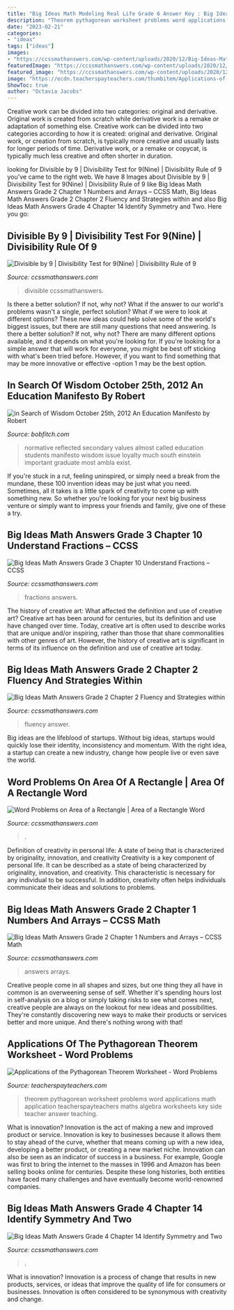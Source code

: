 ```yaml
---
title: "Big Ideas Math Modeling Real Life Grade 6 Answer Key : Big Ideas Math Answers Grade 3 Chapter 10 Understand Fractions – Ccss"
description: "Theorem pythagorean worksheet problems word applications math application teacherspayteachers maths algebra worksheets key side teacher answer teaching"
date: "2023-02-21"
categories:
- "ideas"
tags: ["ideas"]
images:
- "https://ccssmathanswers.com/wp-content/uploads/2020/12/Big-Ideas-Math-Answer-Key-Grade-3-Chapter-10-Understand-Fractions-157.png"
featuredImage: "https://ccssmathanswers.com/wp-content/uploads/2020/12/Big-Ideas-Math-Answer-Key-Grade-2-Chapter-2-Fluency-and-Strategies-within-20-186.png"
featured_image: "https://ccssmathanswers.com/wp-content/uploads/2020/12/Big-Ideas-Math-Answer-Key-Grade-3-Chapter-10-Understand-Fractions-157.png"
image: "https://ecdn.teacherspayteachers.com/thumbitem/Applications-of-the-Pythagorean-Theorem-Worksheet-Word-Problems-1345705054/original-53659-1.jpg"
ShowToc: true
author: "Octavia Jacobs"
---
```



Creative work can be divided into two categories: original and derivative. Original work is created from scratch while derivative work is a remake or adaptation of something else.
Creative work can be divided into two categories according to how it is created: original and derivative. Original work, or creation from scratch, is typically more creative and usually lasts for longer periods of time. Derivative work, or a remake or copycat, is typically much less creative and often shorter in duration.

	

		
looking for Divisible by 9 | Divisibility Test for 9(Nine) | Divisibility Rule of 9 you've came to the right web. We have 8 Images about Divisible by 9 | Divisibility Test for 9(Nine) | Divisibility Rule of 9 like Big Ideas Math Answers Grade 2 Chapter 1 Numbers and Arrays – CCSS Math, Big Ideas Math Answers Grade 2 Chapter 2 Fluency and Strategies within and also Big Ideas Math Answers Grade 4 Chapter 14 Identify Symmetry and Two. Here you go:
		
    
## Divisible By 9 | Divisibility Test For 9(Nine) | Divisibility Rule Of 9

<img loading=lazy src="https://ccssmathanswers.com/wp-content/uploads/2021/04/Divisible-by-9.png" onerror="this.onerror=null;this.src='https://tse1.mm.bing.net/th?id=OIP.lOGbCQlerIxG6pgd8SbyFgHaEK&amp;pid=15.1';" alt="Divisible by 9 | Divisibility Test for 9(Nine) | Divisibility Rule of 9">

_Source: ccssmathanswers.com_

>divisible ccssmathanswers. 

	

Is there a better solution? If not, why not?
What if the answer to our world's problems wasn't a single, perfect solution? What if we were to look at different options? These new ideas could help solve some of the world's biggest issues, but there are still many questions that need answering. Is there a better solution? If not, why not? There are many different options available, and it depends on what you're looking for. If you're looking for a simple answer that will work for everyone, you might be best off sticking with what's been tried before. However, if you want to find something that may be more innovative or effective -option 1 may be the best option.

    
## In Search Of Wisdom October 25th, 2012 An Education Manifesto By Robert

<img loading=lazy src="http://www.bobfitch.com/in_Search_of_Wisdom/An_Education_Manifesto_files/droppedImage_2.png" onerror="this.onerror=null;this.src='https://tse1.mm.bing.net/th?id=OIP.WFws-cb2Xw5LnIJ_AVr1KgAAAA&amp;pid=15.1';" alt="in Search of Wisdom October 25th, 2012 An Education Manifesto by Robert">

_Source: bobfitch.com_

>normative reflected secondary values almost called education students manifesto wisdom issue loyalty much south einstein important graduate most ambla exist. 

	

If you're stuck in a rut, feeling uninspired, or simply need a break from the mundane, these 100 invention ideas may be just what you need. Sometimes, all it takes is a little spark of creativity to come up with something new. So whether you're looking for your next big business venture or simply want to impress your friends and family, give one of these a try.

    
## Big Ideas Math Answers Grade 3 Chapter 10 Understand Fractions – CCSS

<img loading=lazy src="https://ccssmathanswers.com/wp-content/uploads/2020/12/Big-Ideas-Math-Answer-Key-Grade-3-Chapter-10-Understand-Fractions-157.png" onerror="this.onerror=null;this.src='https://tse2.mm.bing.net/th?id=OIP.dTrEmxAAmH9Ktl4pp-cPcwAAAA&amp;pid=15.1';" alt="Big Ideas Math Answers Grade 3 Chapter 10 Understand Fractions – CCSS">

_Source: ccssmathanswers.com_

>fractions answers. 

	

The history of creative art: What affected the definition and use of creative art?
Creative art has been around for centuries, but its definition and use have changed over time. Today, creative art is often used to describe works that are unique and/or inspiring, rather than those that share commonalities with other genres of art. However, the history of creative art is significant in terms of its influence on the definition and use of creative art today.

    
## Big Ideas Math Answers Grade 2 Chapter 2 Fluency And Strategies Within

<img loading=lazy src="https://ccssmathanswers.com/wp-content/uploads/2020/12/Big-Ideas-Math-Answer-Key-Grade-2-Chapter-2-Fluency-and-Strategies-within-20-186.png" onerror="this.onerror=null;this.src='https://tse4.mm.bing.net/th?id=OIP.30XhJB39US4AUN8QaBDXNgAAAA&amp;pid=15.1';" alt="Big Ideas Math Answers Grade 2 Chapter 2 Fluency and Strategies within">

_Source: ccssmathanswers.com_

>fluency answer. 

	

Big ideas are the lifeblood of startups. Without big ideas, startups would quickly lose their identity, inconsistency and momentum. With the right idea, a startup can create a new industry, change how people live or even save the world.

    
## Word Problems On Area Of A Rectangle | Area Of A Rectangle Word

<img loading=lazy src="https://ccssmathanswers.com/wp-content/uploads/2021/07/Word-Problems-on-Area-of-a-Rectangle-1024x576.png" onerror="this.onerror=null;this.src='https://tse4.mm.bing.net/th?id=OIP.w5SWKIlkVQhz_CR9xw28iwHaEK&amp;pid=15.1';" alt="Word Problems on Area of a Rectangle | Area of a Rectangle Word">

_Source: ccssmathanswers.com_

>. 

	

Definition of creativity in personal life: A state of being that is characterized by originality, innovation, and creativity
Creativity is a key component of personal life. It can be described as a state of being characterized by originality, innovation, and creativity. This characteristic is necessary for any individual to be successful. In addition, creativity often helps individuals communicate their ideas and solutions to problems.

    
## Big Ideas Math Answers Grade 2 Chapter 1 Numbers And Arrays – CCSS Math

<img loading=lazy src="https://ccssmathanswers.com/wp-content/uploads/2020/12/Big-Ideas-Math-Answers-2nd-Grade-Chapter-1-Numbers-and-Arrays-84.png" onerror="this.onerror=null;this.src='https://tse1.mm.bing.net/th?id=OIP.NUGh29VgwMPr78VLqiR6FwHaCO&amp;pid=15.1';" alt="Big Ideas Math Answers Grade 2 Chapter 1 Numbers and Arrays – CCSS Math">

_Source: ccssmathanswers.com_

>answers arrays. 

	

Creative people come in all shapes and sizes, but one thing they all have in common is an overweening sense of self. Whether it's spending hours lost in self-analysis on a blog or simply taking risks to see what comes next, creative people are always on the lookout for new ideas and possibilities. They're constantly discovering new ways to make their products or services better and more unique. And there's nothing wrong with that!

    
## Applications Of The Pythagorean Theorem Worksheet - Word Problems

<img loading=lazy src="https://ecdn.teacherspayteachers.com/thumbitem/Applications-of-the-Pythagorean-Theorem-Worksheet-Word-Problems-1345705054/original-53659-1.jpg" onerror="this.onerror=null;this.src='https://tse4.mm.bing.net/th?id=OIP.U7Gw2uis7fGTXO5tn3KT5wAAAA&amp;pid=15.1';" alt="Applications of the Pythagorean Theorem Worksheet - Word Problems">

_Source: teacherspayteachers.com_

>theorem pythagorean worksheet problems word applications math application teacherspayteachers maths algebra worksheets key side teacher answer teaching. 

	

What is innovation?
Innovation is the act of making a new and improved product or service. Innovation is key to businesses because it allows them to stay ahead of the curve, whether that means coming up with a new idea, developing a better product, or creating a new market niche. Innovation can also be seen as an indicator of success in a business. For example, Google was first to bring the internet to the masses in 1996 and Amazon has been selling books online for centuries. Despite these long histories, both entities have faced many challenges and have eventually become world-renowned companies.

    
## Big Ideas Math Answers Grade 4 Chapter 14 Identify Symmetry And Two

<img loading=lazy src="https://ccssmathanswers.com/wp-content/uploads/2020/12/Big-Ideas-Math-Answer-Key-Grade-4-Chapter-14-Identify-Symmetry-and-Two-Dimensional-Shapes-30.png" onerror="this.onerror=null;this.src='https://tse4.mm.bing.net/th?id=OIP.LOSRZNrElBYzwnrSXTNCiwHaCA&amp;pid=15.1';" alt="Big Ideas Math Answers Grade 4 Chapter 14 Identify Symmetry and Two">

_Source: ccssmathanswers.com_

>. 

	

What is innovation?
Innovation is a process of change that results in new products, services, or ideas that improve the quality of life for consumers or businesses. Innovation is often considered to be synonymous with creativity and change.

